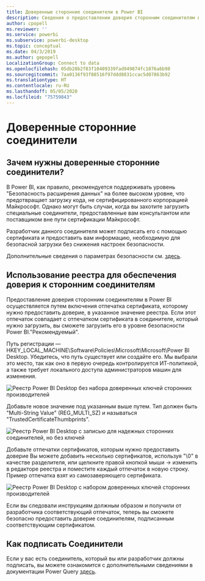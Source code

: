 ```yaml
---
title: Доверенные сторонние соединители в Power BI
description: Сведения о предоставлении доверия сторонним соединителям в Power BI
author: cpopell
ms.reviewer: ''
ms.service: powerbi
ms.subservice: powerbi-desktop
ms.topic: conceptual
ms.date: 04/3/2019
ms.author: gepopell
LocalizationGroup: Connect to data
ms.openlocfilehash: 05db20b2f83f10409339fad949874fc1076a6b98
ms.sourcegitcommit: 7aa0136f93f88516f97ddd8031ccac5d07863b92
ms.translationtype: HT
ms.contentlocale: ru-RU
ms.lasthandoff: 05/05/2020
ms.locfileid: "75759843"
---
```

# <a name="trusted-third-party-connectors"></a>Доверенные сторонние соединители

## <a name="why-do-you-need-trusted-third-party-connectors"></a>Зачем нужны доверенные сторонние соединители?

В Power BI, как правило, рекомендуется поддерживать уровень "Безопасность расширения данных" на более высоком уровне, что предотвращает загрузку кода, не сертифицированного корпорацией Майкрософт. Однако могут быть случаи, когда вы захотите загрузить специальные соединители, предоставленные вам консультантом или поставщиком вне пути сертификации Майкрософт.

Разработчик данного соединителя может подписать его с помощью сертификата и предоставить вам информацию, необходимую для безопасной загрузки без снижения настроек безопасности.

Дополнительные сведения о параметрах безопасности см. [здесь](https://docs.microsoft.com/power-bi/desktop-connector-extensibility).

## <a name="using-the-registry-to-trust-third-party-connectors"></a>Использование реестра для обеспечения доверия к сторонним соединителям

Предоставление доверия сторонним соединителям в Power BI осуществляется путем включения отпечатка сертификата, которому нужно предоставить доверие, в указанное значение реестра. Если этот отпечаток совпадает с отпечатком сертификата в соединителе, который нужно загрузить, вы сможете загрузить его в уровне безопасности Power BI."Рекомендуемый". 

Путь регистрации — HKEY_LOCAL_MACHINE\Software\Policies\Microsoft\Microsoft\Power BI Desktop. Убедитесь, что путь существует или создайте его. Мы выбрали это место, так как оно в первую очередь контролируется ИТ-политикой, а также требует локального доступа администраторов машин для изменения. 

![Реестр Power BI Desktop без набора доверенных ключей сторонних производителей](media/desktop-trusted-third-party-connectors/desktoptrustedthird1.png)

Добавьте новое значение под указанным выше путем. Тип должен быть "Multi-String Value" (REG_MULTI_SZ) и называться "TrustedCertificateThumbprints". 

![Реестр Power BI Desktop с записью для надежных сторонних соединителей, но без ключей](media/desktop-trusted-third-party-connectors/desktoptrustedthird2.png)

Добавьте отпечатки сертификатов, которым нужно предоставить доверие Вы можете добавить несколько сертификатов, используя "\0" в качестве разделителя, или щелкните правой кнопкой мыши -> изменить в редакторе реестра и поместите каждый отпечаток в новую строку. Пример отпечатка взят из самозаверяющего сертификата. 

 ![Реестр Power BI Desktop с набором доверенных ключей сторонних производителей](media/desktop-trusted-third-party-connectors/desktoptrustedthird3.png)

Если вы следовали инструкциям должным образом и получили от разработчика соответствующий отпечаток, теперь вы сможете безопасно предоставить доверие соединителям, подписанным соответствующим сертификатом.

## <a name="how-to-sign-connectors"></a>Как подписать Соединители

Если у вас есть соединитель, который вы или разработчик должны подписать, вы можете ознакомится с дополнительными сведениями в документации Power Query [здесь](https://docs.microsoft.com/power-query/handlingconnectorsigning).
